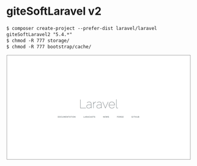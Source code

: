 # giteSoftLaravel v2

```
$ composer create-project --prefer-dist laravel/laravel giteSoftLaravel2 "5.4.*"
$ chmod -R 777 storage/
$ chmod -R 777 bootstrap/cache/
```

![Laravel Initial Commit](public/images/development/laravel.png "Laravel Initial Commit")